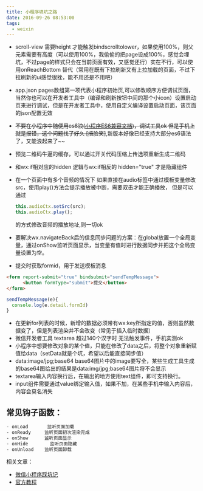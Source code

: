 ```yaml
---
title: 小程序填坑之路
date: 2016-09-26 08:53:00
tags:
  - weixin
---
```

- scroll-view 需要height 才能触发bindscrolltolower，如果使用100%，则父元素需要有高度（可以使用100%，我偷偷的把page设成100%，感觉会埋坑，不过page的样式只会在当前页面有效，又感觉还行）实在不行，可以使用onReachBottom 替代（常用在既有下拉刷新又有上拉加载的页面，不过下拉刷新的ui感觉很挫，能不用还是不用吧）
- app.json pages数组第一项代表小程序初始页,可以修改顺序方便调试页面，当然你也可以在开发者工具中（编译和刷新按钮中间的那个小icon）设置启动页来进行调试，但是在开发者工具中，使用自定义编译设置启动页面，该页面的json配置无效
- ~~不要在小程序中随便用es6浪([小程序ES6兼容文档](https://mp.weixin.qq.com/debug/wxadoc/dev/devtools/details.html))，调试工具ok 但是手机上就是报错，这个问题找了好久 [捂脸笑]~~,新版本好像已经支持大部分es6语法了，又能浪起来了~~
- 预览二维码牛逼的缓存，可以通过开关代码压缩上传选项重新生成二维码
- 和wx:if相对应的hidden 逻辑与wx:if相反的  hidden="true" 才是隐藏组件
- 在一个页面中有多个音频的情况下
  如果直接在audio标签中通过模板变量修改src，使用play()方法会提示播放被中断，需要双击才能正确播放，
  但是可以通过
  ```javascript
  this.audioCtx.setSrc(src);
  this.audioCtx.play();   
  ```
  的方式修改音频的播放地址,则一切ok

- 要解决wx.navigateBack后的信息同步问题的方案：在global放置一个全局变量，通过onShow监听页面显示，当变量有值时进行数据同步并把这个全局变量设置为空。

- 提交时获取formid，用于发送模板消息

```HTML
<form report-submit="true" bindsubmit="sendTempMessage">
      <button formType="submit">提交</button>
</form>
```
```javascript
sendTempMessage(e){
  console.log(e.detail.formId)
}
```

- 在更新for列表的时候，新增的数据必须带有wx:key所指定的值，否则虽然数据变了，但是列表渲染并不会改变（常见于插入临时数据）
- 微信开发者工具 textarea 超过140个汉字时 无法触发事件，手机实测ok
- 小程序中想要修改对象的某个值，只能在修改了data之后，将整个对象重新赋值给data（setData就是个坑，希望以后能直接同步值）
- data:image/jpg;base64    base64图片中的image要写全，某些生成工具生成的base64图给出的结果是data:img/jpg;base64图片将不会显示
- textarea输入内容换行后，在输出的地方使用text组件，即可支持换行。
- input组件需要通过value绑定输入值，如果不加，在某些手机中输入内容后，内容会莫名消失

## 常见钩子函数：
```HTML
- onLoad       监听页面加载
- onReady     监听页面初次渲染完成
- onShow      监听页面显示
- onHide        监听页面隐藏
- onUnload    监听页面卸载
```

相关文章：
- [微信小程序踩坑记](http://www.acfunc.com/)
- [官方教程](https://mp.weixin.qq.com/debug/wxadoc/dev/?t=1474644087418)
